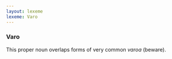 ```yaml
---
layout: lexeme
lexeme: Varo
---
```


###  Varo 
This proper noun overlaps forms of very common *varoa* (beware).

